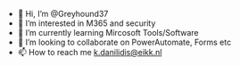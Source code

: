 - 👋 Hi, I’m @Greyhound37
- 👀 I’m interested in M365 and security
- 🌱 I’m currently learning Mircosoft Tools/Software
- 💞️ I’m looking to collaborate on PowerAutomate, Forms etc 
- 📫 How to reach me k.danilidis@eikk.nl

<!---
Greyhound37/Greyhound37 is a ✨ special ✨ repository because its `README.md` (this file) appears on your GitHub profile.
You can click the Preview link to take a look at your changes.
--->
